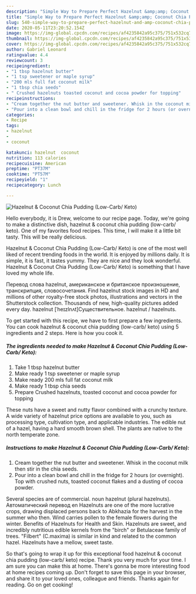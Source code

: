 ```yaml
---
description: "Simple Way to Prepare Perfect Hazelnut &amp;amp; Coconut Chia Pudding (Low-Carb/ Keto)"
title: "Simple Way to Prepare Perfect Hazelnut &amp;amp; Coconut Chia Pudding (Low-Carb/ Keto)"
slug: 540-simple-way-to-prepare-perfect-hazelnut-and-amp-coconut-chia-pudding-low-carb-keto
date: 2020-05-11T23:20:52.154Z
image: https://img-global.cpcdn.com/recipes/af4235842a95c375/751x532cq70/hazelnut-coconut-chia-pudding-low-carb-keto-recipe-main-photo.jpg
thumbnail: https://img-global.cpcdn.com/recipes/af4235842a95c375/751x532cq70/hazelnut-coconut-chia-pudding-low-carb-keto-recipe-main-photo.jpg
cover: https://img-global.cpcdn.com/recipes/af4235842a95c375/751x532cq70/hazelnut-coconut-chia-pudding-low-carb-keto-recipe-main-photo.jpg
author: Gabriel Leonard
ratingvalue: 4.4
reviewcount: 3
recipeingredient:
- "1 tbsp hazelnut butter"
- "1 tsp sweetener or maple syrup"
- "200 mls full fat coconut milk"
- "1 tbsp chia seeds"
- " Crushed hazelnuts toasted coconut and cocoa powder for topping"
recipeinstructions:
- "Cream together the nut butter and sweetener. Whisk in the coconut milk then stir in the chia seeds."
- "Pour into a clean bowl and chill in the fridge for 2 hours (or overnight). Top with crushed nuts, toasted coconut flakes and a dusting of cocoa powder."
categories:
- Recipe
tags:
- hazelnut
- 
- coconut

katakunci: hazelnut  coconut 
nutrition: 113 calories
recipecuisine: American
preptime: "PT37M"
cooktime: "PT57M"
recipeyield: "1"
recipecategory: Lunch

---
```



![Hazelnut &amp; Coconut Chia Pudding (Low-Carb/ Keto)](https://img-global.cpcdn.com/recipes/af4235842a95c375/751x532cq70/hazelnut-coconut-chia-pudding-low-carb-keto-recipe-main-photo.jpg)

Hello everybody, it is Drew, welcome to our recipe page. Today, we're going to make a distinctive dish, hazelnut &amp; coconut chia pudding (low-carb/ keto). One of my favorites food recipes. This time, I will make it a little bit tasty. This will be really delicious.

Hazelnut &amp; Coconut Chia Pudding (Low-Carb/ Keto) is one of the most well liked of recent trending foods in the world. It is enjoyed by millions daily. It is simple, it is fast, it tastes yummy. They are nice and they look wonderful. Hazelnut &amp; Coconut Chia Pudding (Low-Carb/ Keto) is something that I have loved my whole life.

Перевод слова hazelnut, американское и британское произношение, транскрипция, словосочетания. Find hazelnut stock images in HD and millions of other royalty-free stock photos, illustrations and vectors in the Shutterstock collection. Thousands of new, high-quality pictures added every day. hazelnut [ˈheɪzlnʌt]Существительное. hazelnut / hazelnuts.


To get started with this recipe, we have to first prepare a few ingredients. You can cook hazelnut &amp; coconut chia pudding (low-carb/ keto) using 5 ingredients and 2 steps. Here is how you cook it.

<!--inarticleads1-->

##### The ingredients needed to make Hazelnut &amp; Coconut Chia Pudding (Low-Carb/ Keto):

1. Take 1 tbsp hazelnut butter
1. Make ready 1 tsp sweetener or maple syrup
1. Make ready 200 mls full fat coconut milk
1. Make ready 1 tbsp chia seeds
1. Prepare  Crushed hazelnuts, toasted coconut and cocoa powder for topping


These nuts have a sweet and nutty flavor combined with a crunchy texture. A wide variety of hazelnut price options are available to you, such as processing type, cultivation type, and applicable industries. The edible nut of a hazel, having a hard smooth brown shell. The plants are native to the north temperate zone. 

<!--inarticleads2-->

##### Instructions to make Hazelnut &amp; Coconut Chia Pudding (Low-Carb/ Keto):

1. Cream together the nut butter and sweetener. Whisk in the coconut milk then stir in the chia seeds.
1. Pour into a clean bowl and chill in the fridge for 2 hours (or overnight). Top with crushed nuts, toasted coconut flakes and a dusting of cocoa powder.


Several species are of commercial. noun hazelnut (plural hazelnuts). Автоматический перевод en Hazelnuts are one of the more lucrative crops, drawing displaced persons back to Abkhazia for the harvest in the summer who then. Wind carries pollen to the female flowers during the winter. Benefits of Hazelnuts for Health and Skin. Hazelnuts are sweet, and incredibly nutritious edible kernels from the &#34;birch&#34; or Betulaceae family of trees. &#34;Filbert&#34; (C.maxima) is similar in kind and related to the common hazel. Hazelnuts have a mellow, sweet taste. 

So that's going to wrap it up for this exceptional food hazelnut &amp; coconut chia pudding (low-carb/ keto) recipe. Thank you very much for your time. I am sure you can make this at home. There's gonna be more interesting food at home recipes coming up. Don't forget to save this page in your browser, and share it to your loved ones, colleague and friends. Thanks again for reading. Go on get cooking!
